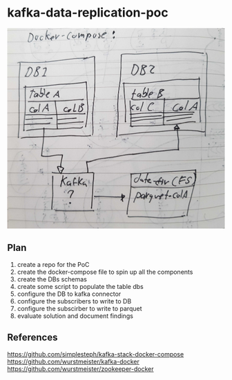 # kafka-data-replication-poc

![poc-arch](docs/poc-arch.jpeg)

## Plan

1. create a repo for the PoC
2. create the docker-compose file to spin up all the components
3. create the DBs schemas
4. create some script to populate the table dbs
5. configure the DB to kafka connector
6. configure the subscribers to write to DB
7. configure the subscirber to write to parquet
8. evaluate solution and document findings

## References

https://github.com/simplesteph/kafka-stack-docker-compose
https://github.com/wurstmeister/kafka-docker
https://github.com/wurstmeister/zookeeper-docker